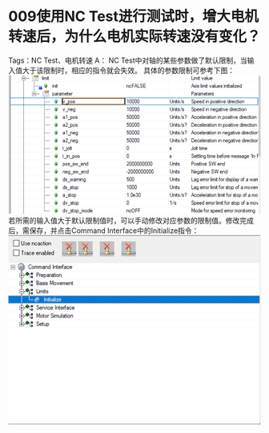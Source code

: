 # 009使用NC Test进行测试时，增大电机转速后，为什么电机实际转速没有变化？
Tags：NC Test、电机转速
A：
NC Test中对轴的某些参数做了默认限制，当输入值大于该限制时，相应的指令就会失效。
具体的参数限制可参考下图：
![Img](./FILES/009使用NC%20Test进行测试时，增大电机转速后，为什么电机实际转速没有变化？.md/img-20220530011005.png)
若所需的输入值大于默认限制值时，可以手动修改对应参数的限制值。修改完成后，需保存，并点击Command Interface中的Initialize指令：
![Img](./FILES/009使用NC%20Test进行测试时，增大电机转速后，为什么电机实际转速没有变化？.md/img-20220530011017.png)
